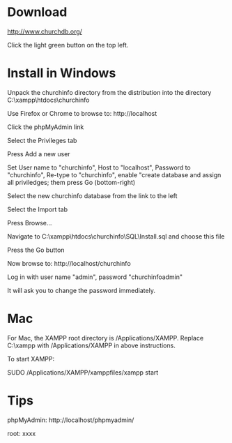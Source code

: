 Download
========
http://www.churchdb.org/

Click the light green button on the top left.

Install in Windows
==================

Unpack the churchinfo directory from the distribution into the directory C:\xampp\htdocs\churchinfo

Use Firefox or Chrome to browse to: http://localhost

Click the phpMyAdmin link

Select the Privileges tab

Press Add a new user

Set User name to "churchinfo", Host to "localhost", Password to "churchinfo", Re-type to "churchinfo", enable "create database and assign all priviledges; them press Go (bottom-right)

Select the new churchinfo database from the link to the left

Select the Import tab

Press Browse...

Navigate to C:\xampp\htdocs\churchinfo\SQL\Install.sql and choose this file

Press the Go button

Now browse to: http://localhost/churchinfo

Log in with user name "admin", password "churchinfoadmin"

It will ask you to change the password immediately.


Mac
===

For Mac, the XAMPP root directory is /Applications/XAMPP. Replace C:\xampp with /Applications/XAMPP in above instructions.

To start XAMPP:

SUDO /Applications/XAMPP/xamppfiles/xampp start

Tips
====

phpMyAdmin: http://localhost/phpmyadmin/

root: xxxx


